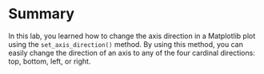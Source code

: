 # Summary

In this lab, you learned how to change the axis direction in a Matplotlib plot using the `set_axis_direction()` method. By using this method, you can easily change the direction of an axis to any of the four cardinal directions: top, bottom, left, or right.
